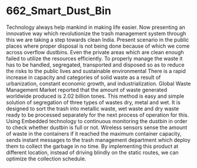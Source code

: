 # 662_Smart_Dust_Bin
Technology always help mankind in making life easier. Now presenting an innovative way which revolutionize the trash management system through this we are taking a step towards clean India. Present scenario in the public places where proper disposal is not being done because of which we come across overflow dustbins. Even the private areas which are clean enough failed to utilize the resources efficiently. To properly manage the waste it has to be handled, segregated, transported and disposed so as to reduce the risks to the public lives and sustainable environmental There is a rapid increase in capacity and categories of solid waste as a result of urbanization, constant economic growth, and industrialization. Global Waste Management Market reported that the amount of waste generated worldwide produced is 2.02 billion tones. This method is easy and simple solution of segregation of three types of wastes dry, metal and wet. It is designed to sort the trash into metallic waste, wet waste and dry waste ready to be processed separately for the next process of operation for this. Using Embedded technology to continuous monitoring the dustbin in order to check whether dustbin is full or not. Wireless sensors sense the amount of waste in the containers if it reached the maximum container capacity, sends instant messages to the trash management department which deploy them to collect the garbage in no time. By implementing this product at different location, instead of driving blindly on the static routes, we can optimize the collection schedule.
